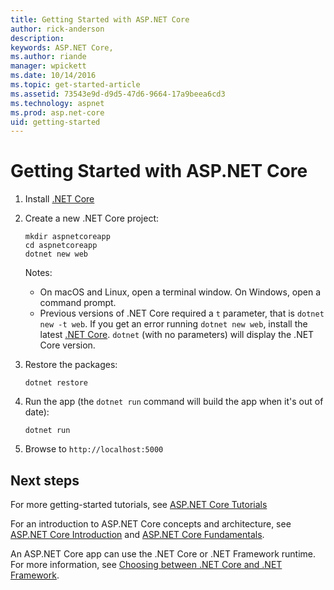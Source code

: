 ```yaml
---
title: Getting Started with ASP.NET Core
author: rick-anderson
description: 
keywords: ASP.NET Core,
ms.author: riande
manager: wpickett
ms.date: 10/14/2016
ms.topic: get-started-article
ms.assetid: 73543e9d-d9d5-47d6-9664-17a9beea6cd3
ms.technology: aspnet
ms.prod: asp.net-core
uid: getting-started
---
```

# Getting Started with ASP.NET Core

1.  Install [.NET Core](https://microsoft.com/net/core)

2.  Create a new .NET Core project:

    ```terminal
    mkdir aspnetcoreapp
    cd aspnetcoreapp
    dotnet new web
    ```
    
    Notes: 
    - On macOS and Linux, open a terminal window. On Windows, open a command prompt.
    - Previous versions of .NET Core required a `t` parameter, that is   `dotnet new -t web`. If you get an error running `dotnet new web`, install the latest [.NET Core](https://microsoft.com/net/core).  `dotnet` (with no parameters)  will display the .NET Core version.

3.  Restore the packages:

    ```terminal
    dotnet restore
    ```

4.  Run the app  (the `dotnet run` command will build the app when it's out of date):

    ```terminal
    dotnet run
    ```

5.  Browse to `http://localhost:5000`

## Next steps

For more getting-started tutorials, see [ASP.NET Core Tutorials](tutorials/index.md)

For an introduction to ASP.NET Core concepts and architecture, see [ASP.NET Core Introduction](index.md) and [ASP.NET Core Fundamentals](fundamentals/index.md).

An ASP.NET Core app can use the .NET Core or .NET Framework runtime. For more information, see [Choosing between .NET Core and .NET Framework](https://docs.microsoft.com/dotnet/articles/standard/choosing-core-framework-server).
